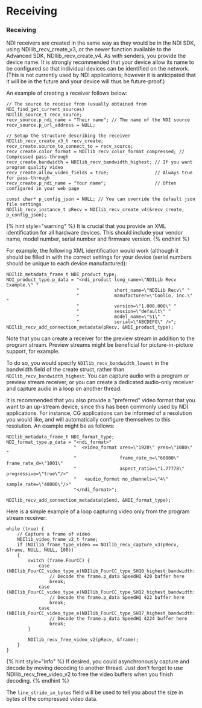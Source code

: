 # Receiving

### Receiving

NDI receivers are created in the same way as they would be in the NDI SDK, using NDIlib\_recv\_create\_v3, or the newer function available to the Advanced SDK, NDIlib\_recv\_create\_v4. As with senders, you provide the device name. It is strongly recommended that your device allow its name to be configured so that individual devices can be identified on the network. (This is not currently used by NDI applications; however it is anticipated that it will be in the future and your device will thus be future-proof.)

An example of creating a receiver follows below:

```
// The source to receive from (usually obtained from NDI_find_get_current_sources)
NDIlib_source_t recv_source;
recv_source.p_ndi_name = "Their name"; // The name of the NDI source
recv_source.p_url_address = NULL;

// Setup the structure describing the receiver
NDIlib_recv_create_v3_t recv_create;
recv_create.source_to_connect_to = recv_source;
recv_create.color_format = NDIlib_recv_color_format_compressed; // Compressed pass-through
recv_create.bandwidth = NDIlib_recv_bandwidth_highest; // If you want program quality video
recv_create.allow_video_fields = true;                 // Always true for pass-through
recv_create.p_ndi_name = "Your name";                  // Often configured in your web page

const char* p_config_json = NULL; // You can override the default json file settings
NDIlib_recv_instance_t pRecv = NDIlib_recv_create_v4(&recv_create, p_config_json);
```

{% hint style="warning" %}
It is crucial that you provide an XML identification for all hardware devices. This should include your vendor name, model number, serial number and firmware version.
{% endhint %}

For example, the following XML identification would work (although it should be filled in with the correct settings for your device (serial numbers should be unique to each device manufactured):

```
NDIlib_metadata_frame_t NDI_product_type; 
NDI_product_type.p_data = "<ndi_product long_name=\"NDILib Recv Example.\" "
                          "             short_name=\"NDILib Recv\" "
                          "             manufacturer=\"CoolCo, inc.\" "
                          "             version=\"1.000.000\" "
                          "             session=\"default\" "
                          "             model_name=\"S1\" "
                          "             serial=\"ABCDEFG\" />";
NDIlib_recv_add_connection_metadata(pRecv, &NDI_product_type);
```



Note that you can create a receiver for the preview stream in addition to the program stream. Preview streams might be beneficial for picture-in-picture support, for example.

To do so, you would specify `NDIlib_recv_bandwidth_lowest` in the bandwidth field of the create struct, rather than `NDIlib_recv_bandwidth_highest`. You can capture audio with a program or preview stream receiver, or you can create a dedicated audio-only receiver and capture audio in a loop on another thread.

It is recommended that you also provide a "preferred" video format that you want to an up-stream device, since this has been commonly used by NDI applications. For instance, CG applications can be informed of a resolution you would like, and will automatically configure themselves to this resolution. An example might be as follows:

```
NDIlib_metadata_frame_t NDI_format_type; 
NDI_format_type.p_data = "<ndi_format>"
                         "  <video_format xres=\"1920\" yres=\"1080\" "
                         "                frame_rate_n=\"60000\" frame_rate_d=\"1001\" 
                         "                aspect_ratio=\"1.77778\" progressive=\"true\"/>"
                         "   <audio_format no_channels=\"4\" sample_rate=\"48000\"/>"
                         "</ndi_format>";

NDIlib_recv_add_connection_metadata(pSend, &NDI_format_type);
```

Here is a simple example of a loop capturing video only from the program stream receiver:

```
while (true) {
    // Capture a frame of video
    NDIlib_video_frame_v2_t frame;
    if (NDIlib_frame_type_video == NDIlib_recv_capture_v3(pRecv, &frame, NULL, NULL, 100))
    {
        switch (frame.FourCC) {
            case (NDIlib_FourCC_video_type_e)NDIlib_FourCC_type_SHQ0_highest_bandwidth:
                // Decode the frame.p_data SpeedHQ 420 buffer here
                break;
            case (NDIlib_FourCC_video_type_e)NDIlib_FourCC_type_SHQ2_highest_bandwidth:
                // Decode the frame.p_data SpeedHQ 422 buffer here
                break;
            case (NDIlib_FourCC_video_type_e)NDIlib_FourCC_type_SHQ7_highest_bandwidth:
                // Decode the frame.p_data SpeedHQ 4224 buffer here
                break;
        }

        NDIlib_recv_free_video_v2(pRecv, &frame);
    }
}
```

{% hint style="info" %}
&#x20;If desired, you could asynchronously capture and decode by moving decoding to another thread. Just don't forget to use NDIlib\_recv\_free\_video\_v2 to free the video buffers when you finish decoding.
{% endhint %}

The `line_stride_in_bytes` field will be used to tell you about the size in bytes of the compressed video data.
